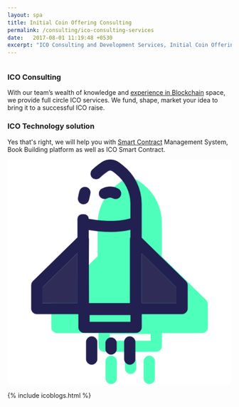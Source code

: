 ```yaml
---
layout: spa
title: Initial Coin Offering Consulting
permalink: /consulting/ico-consulting-services
date:   2017-08-01 11:19:48 +0530
excerpt: "ICO Consulting and Development Services, Initial Coin Offering Consulting"
---
```


<article>
<div class="ui vertical stripe segment">
  <div class="ui middle aligned stackable grid container">
    <div class="row">
      <div class="eight wide column">
        <h3 class="ui header">ICO Consulting</h3>
        <p>With our team’s wealth of knowledge and <a href="/consulting/blockchain-consulting">experience in Blockchain</a> space, we provide full circle ICO services. We fund, shape, market your idea to bring it to a successful ICO raise.</p>
        <h3 class="ui header">ICO Technology solution</h3>
        <p>Yes that's right, we will help you with <a href="/consulting/smart-contract-solidity">Smart Contract</a> Management System, Book Building platform as well as ICO Smart Contract.</p>
      </div>
      <div class="six wide right floated column">
        <img src="/assets/img/rocket-ship.png" alt="ICO Rocketship" class="ui large image">
      </div>
    </div>
  </div>
</div>

<!-- {% include ico-pricing.html %}
{% include ico-team.html %}
{% include ico-services.html %} -->

{% include icoblogs.html %}

</article>

